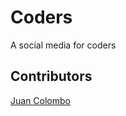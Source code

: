# Coders
A social media for coders

## Contributors

[Juan Colombo](https://github.com/ColomboJuan)


